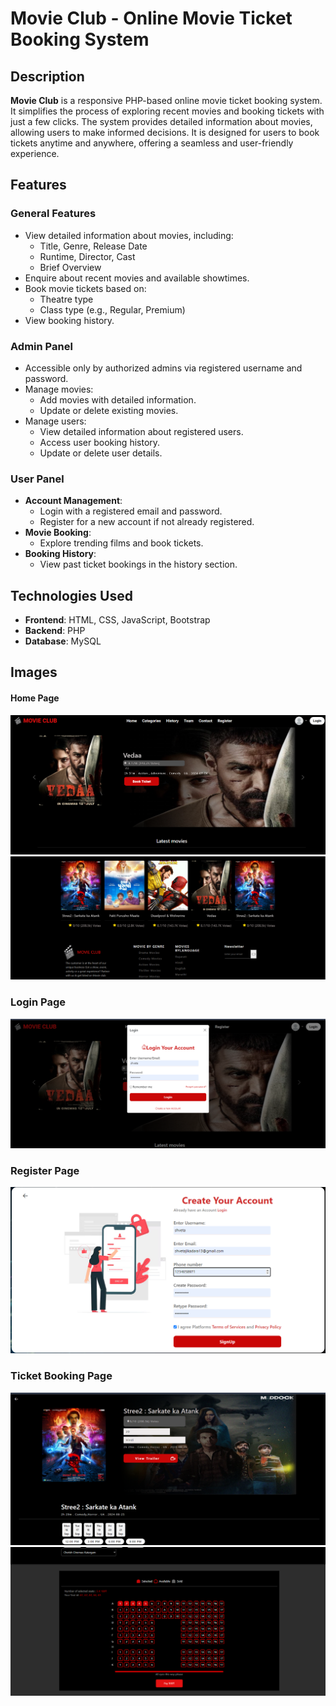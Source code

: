 # Movie Club - Online Movie Ticket Booking System

## Description
**Movie Club** is a responsive PHP-based online movie ticket booking system. It simplifies the process of exploring recent movies and booking tickets with just a few clicks. The system provides detailed information about movies, allowing users to make informed decisions. It is designed for users to book tickets anytime and anywhere, offering a seamless and user-friendly experience.

## Features
### General Features
- View detailed information about movies, including:
  - Title, Genre, Release Date
  - Runtime, Director, Cast
  - Brief Overview
- Enquire about recent movies and available showtimes.
- Book movie tickets based on:
  - Theatre type
  - Class type (e.g., Regular, Premium)
- View booking history.

### Admin Panel
- Accessible only by authorized admins via registered username and password.
- Manage movies:
  - Add movies with detailed information.
  - Update or delete existing movies.
- Manage users:
  - View detailed information about registered users.
  - Access user booking history.
  - Update or delete user details.

### User Panel
- **Account Management**:
  - Login with a registered email and password.
  - Register for a new account if not already registered.
- **Movie Booking**:
  - Explore trending films and book tickets.
- **Booking History**:
  - View past ticket bookings in the history section.

## Technologies Used
- **Frontend**: HTML, CSS, JavaScript, Bootstrap
- **Backend**: PHP
- **Database**: MySQL

## Images

#### Home Page
![Home Page](project/img/home.png)![Homepage2](project/img/home2.png)

### Login Page
![login Page](project/img/login.png)

### Register Page
![register](project/img/register.png)

### Ticket Booking Page
![Booking Page](project/img/ticket.png)![Booking Page](project/img/ticket2.png)


